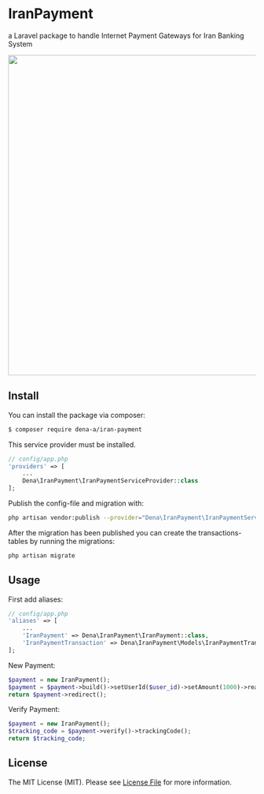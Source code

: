 # IranPayment
a Laravel package to handle Internet Payment Gateways for Iran Banking System

<p align="center"><a href="https://github.com/dena-a/iran-payment" target="_blank"><img width="650" src="https://raw.githubusercontent.com/dena-a/iran-payment/master/images/screen.png"></a></p>

## Install

You can install the package via composer:
``` bash
$ composer require dena-a/iran-payment
```

This service provider must be installed.
```php
// config/app.php
'providers' => [
    ...
    Dena\IranPayment\IranPaymentServiceProvider::class
];
```

Publish the config-file and migration with:
```bash
php artisan vendor:publish --provider="Dena\IranPayment\IranPaymentServiceProvider"
```
After the migration has been published you can create the transactions-tables by
running the migrations:
```bash
php artisan migrate
```

## Usage

First add aliases:
```php
// config/app.php
'aliases' => [
    ...
    'IranPayment' => Dena\IranPayment\IranPayment::class,
    'IranPaymentTransaction' => Dena\IranPayment\Models\IranPaymentTransaction::class,
];
```

New Payment:
```php
$payment = new IranPayment();
$payment = $payment->build()->setUserId($user_id)->setAmount(1000)->ready();
return $payment->redirect();
```

Verify Payment:
```php
$payment = new IranPayment();
$tracking_code = $payment->verify()->trackingCode();
return $tracking_code;
```

## License

The MIT License (MIT). Please see [License File](LICENSE.md) for more information.
